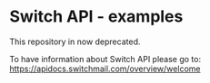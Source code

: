 # Switch API - examples

This repository in now deprecated.

To have information about Switch API please go to:  https://apidocs.switchmail.com/overview/welcome

